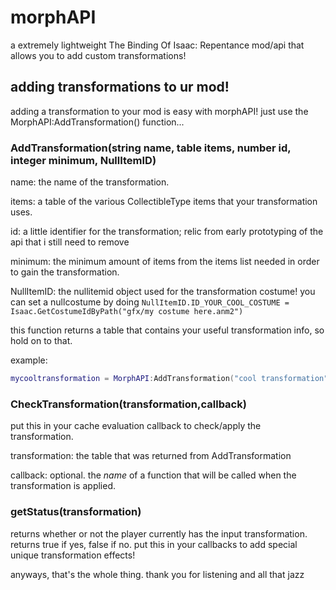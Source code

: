 # morphAPI
a extremely lightweight The Binding Of Isaac: Repentance mod/api that allows you to add custom transformations!

## adding transformations to ur mod!

adding a transformation to your mod is easy with morphAPI!
just use the MorphAPI:AddTransformation() function...

### AddTransformation(string name, table items, number id, integer minimum, NullItemID)
name: the name of the transformation. 

items: a table of the various CollectibleType items that your transformation uses.

id: a little identifier for the transformation; relic from early prototyping of the api that i still need to remove

minimum: the minimum amount of items from the items list needed in order to gain the transformation.

NullItemID: the nullitemid object used for the transformation costume! you can set a nullcostume by doing `NullItemID.ID_YOUR_COOL_COSTUME = Isaac.GetCostumeIdByPath("gfx/my costume here.anm2")`


this function returns a table that contains your useful transformation info, so hold on to that.

example:
```lua
mycooltransformation = MorphAPI:AddTransformation("cool transformation",{CollectibleType.ITEM1,CollectibleType.ITEM2},0,2,NullItemID.ID_GUPPY)
```

### CheckTransformation(transformation,callback)
put this in your cache evaluation callback to check/apply the transformation.

transformation: the table that was returned from AddTransformation


callback: optional. the *name* of a function that will be called when the transformation is applied.

### getStatus(transformation)
returns whether or not the player currently has the input transformation. returns true if yes, false if no. put this in your callbacks to add special unique transformation effects!

anyways, that's the whole thing. thank you for listening and all that jazz
